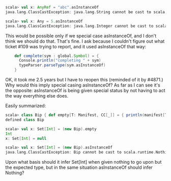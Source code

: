 ```scala
scala> val x: AnyRef = "abc".asInstanceOf
java.lang.ClassCastException: java.lang.String cannot be cast to scala.runtime.Nothing$$

scala> val x: Any = 5.asInstanceOf       
java.lang.ClassCastException: java.lang.Integer cannot be cast to scala.runtime.Nothing$$
```
This would be possible only if we special case asInstanceOf, and I don't think we should do that.
That's fine.  I ask because I couldn't figure out what ticket #109 was trying to report, and it used asInstanceOf that way:
```scala
    def complete(sym : global.Symbol) = {
      Console.println("completing " + sym)
      typeParser.parseType(sym.asInstanceOf)
    }
```
OK, it took me 2.5 years but I have to reopen this (reminded of it by #4871.) Why would this imply special casing asInstanceOf? As far as I can see it's the opposite: asInstanceOf is being given special status by not having to act the way everything else does.

Easily summarized:

```scala
scala> class Bip { def empty[T: Manifest, CC[_]] = { println(manifest[T]) ; null.asInstanceOf[CC[T]] } }
defined class Bip

scala> val x: Set[Int] = (new Bip).empty
Int
x: Set[Int] = null

scala> val x: Set[Int] = (new Bip).asInstanceOf
java.lang.ClassCastException: Bip cannot be cast to scala.runtime.Nothing$
```
Upon what basis should it infer Set[Int] when given nothing to go upon but the expected type, but in the same situation asInstanceOf should infer Nothing?
